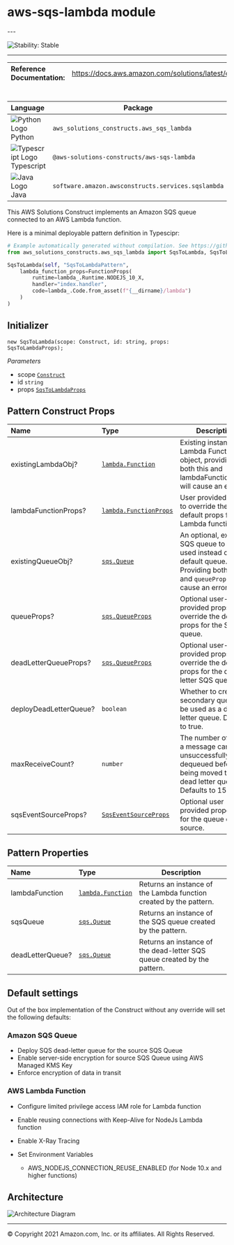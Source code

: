 # aws-sqs-lambda module

<!--BEGIN STABILITY BANNER-->---


![Stability: Stable](https://img.shields.io/badge/cfn--resources-stable-success.svg?style=for-the-badge)

---
<!--END STABILITY BANNER-->

| **Reference Documentation**:| <span style="font-weight: normal">https://docs.aws.amazon.com/solutions/latest/constructs/</span>|
|:-------------|:-------------|

<div style="height:8px"></div>

| **Language**     | **Package**        |
|:-------------|-----------------|
|![Python Logo](https://docs.aws.amazon.com/cdk/api/latest/img/python32.png) Python|`aws_solutions_constructs.aws_sqs_lambda`|
|![Typescript Logo](https://docs.aws.amazon.com/cdk/api/latest/img/typescript32.png) Typescript|`@aws-solutions-constructs/aws-sqs-lambda`|
|![Java Logo](https://docs.aws.amazon.com/cdk/api/latest/img/java32.png) Java|`software.amazon.awsconstructs.services.sqslambda`|

This AWS Solutions Construct implements an Amazon SQS queue connected to an AWS Lambda function.

Here is a minimal deployable pattern definition in Typescipr:

```python
# Example automatically generated without compilation. See https://github.com/aws/jsii/issues/826
from aws_solutions_constructs.aws_sqs_lambda import SqsToLambda, SqsToLambdaProps

SqsToLambda(self, "SqsToLambdaPattern",
    lambda_function_props=FunctionProps(
        runtime=lambda_.Runtime.NODEJS_10_X,
        handler="index.handler",
        code=lambda_.Code.from_asset(f"{__dirname}/lambda")
    )
)
```

## Initializer

```text
new SqsToLambda(scope: Construct, id: string, props: SqsToLambdaProps);
```

*Parameters*

* scope [`Construct`](https://docs.aws.amazon.com/cdk/api/latest/docs/@aws-cdk_core.Construct.html)
* id `string`
* props [`SqsToLambdaProps`](#pattern-construct-props)

## Pattern Construct Props

| **Name**     | **Type**        | **Description** |
|:-------------|:----------------|-----------------|
|existingLambdaObj?|[`lambda.Function`](https://docs.aws.amazon.com/cdk/api/latest/docs/@aws-cdk_aws-lambda.Function.html)|Existing instance of Lambda Function object, providing both this and lambdaFunctionProps will cause an error.|
|lambdaFunctionProps?|[`lambda.FunctionProps`](https://docs.aws.amazon.com/cdk/api/latest/docs/@aws-cdk_aws-lambda.FunctionProps.html)|User provided props to override the default props for the Lambda function.|
|existingQueueObj?|[`sqs.Queue`](https://docs.aws.amazon.com/cdk/api/latest/docs/@aws-cdk_aws-sqs.Queue.html)|An optional, existing SQS queue to be used instead of the default queue. Providing both this and `queueProps` will cause an error.|
|queueProps?|[`sqs.QueueProps`](https://docs.aws.amazon.com/cdk/api/latest/docs/@aws-cdk_aws-sqs.QueueProps.html)|Optional user-provided props to override the default props for the SQS queue.|
|deadLetterQueueProps?|[`sqs.QueueProps`](https://docs.aws.amazon.com/cdk/api/latest/docs/@aws-cdk_aws-sqs.QueueProps.html)|Optional user-provided props to override the default props for the dead letter SQS queue.|
|deployDeadLetterQueue?|`boolean`|Whether to create a secondary queue to be used as a dead letter queue. Defaults to true.|
|maxReceiveCount?|`number`|The number of times a message can be unsuccessfully dequeued before being moved to the dead letter queue. Defaults to 15.|
|sqsEventSourceProps?| [`SqsEventSourceProps`](https://docs.aws.amazon.com/cdk/api/latest/docs/@aws-cdk_aws-lambda-event-sources.SqsEventSourceProps.html)|Optional user provided properties for the queue event source.|

## Pattern Properties

| **Name**     | **Type**        | **Description** |
|:-------------|:----------------|-----------------|
|lambdaFunction|[`lambda.Function`](https://docs.aws.amazon.com/cdk/api/latest/docs/@aws-cdk_aws-lambda.Function.html)|Returns an instance of the Lambda function created by the pattern.|
|sqsQueue|[`sqs.Queue`](https://docs.aws.amazon.com/cdk/api/latest/docs/@aws-cdk_aws-sqs.Queue.html)|Returns an instance of the SQS queue created by the pattern.|
|deadLetterQueue?|[`sqs.Queue`](https://docs.aws.amazon.com/cdk/api/latest/docs/@aws-cdk_aws-sqs.Queue.html)|Returns an instance of the dead-letter SQS queue created by the pattern.|

## Default settings

Out of the box implementation of the Construct without any override will set the following defaults:

### Amazon SQS Queue

* Deploy SQS dead-letter queue for the source SQS Queue
* Enable server-side encryption for source SQS Queue using AWS Managed KMS Key
* Enforce encryption of data in transit

### AWS Lambda Function

* Configure limited privilege access IAM role for Lambda function
* Enable reusing connections with Keep-Alive for NodeJs Lambda function
* Enable X-Ray Tracing
* Set Environment Variables

  * AWS_NODEJS_CONNECTION_REUSE_ENABLED (for Node 10.x and higher functions)

## Architecture

![Architecture Diagram](architecture.png)

---


© Copyright 2021 Amazon.com, Inc. or its affiliates. All Rights Reserved.
